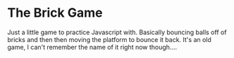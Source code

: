 <h1>The Brick Game</h1>

<p>Just a little game to practice Javascript with. Basically bouncing balls off of bricks and then then moving the platform to bounce it back. It's an old game, I can't remember the name of it right now though....</p>